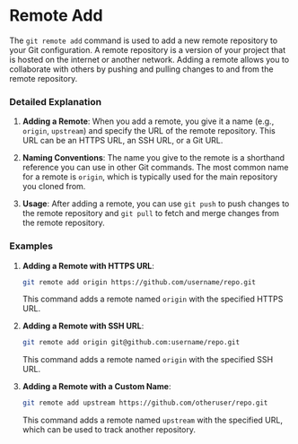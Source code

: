 # Remote Add

The `git remote add` command is used to add a new remote repository to your Git configuration. A remote repository is a version of your project that is hosted on the internet or another network. Adding a remote allows you to collaborate with others by pushing and pulling changes to and from the remote repository.

### Detailed Explanation

1. **Adding a Remote**: When you add a remote, you give it a name (e.g., `origin`, `upstream`) and specify the URL of the remote repository. This URL can be an HTTPS URL, an SSH URL, or a Git URL.

2. **Naming Conventions**: The name you give to the remote is a shorthand reference you can use in other Git commands. The most common name for a remote is `origin`, which is typically used for the main repository you cloned from.

3. **Usage**: After adding a remote, you can use `git push` to push changes to the remote repository and `git pull` to fetch and merge changes from the remote repository.

### Examples

1. **Adding a Remote with HTTPS URL**:
   ```sh
   git remote add origin https://github.com/username/repo.git
   ```
   This command adds a remote named `origin` with the specified HTTPS URL.

2. **Adding a Remote with SSH URL**:
   ```sh
   git remote add origin git@github.com:username/repo.git
   ```
   This command adds a remote named `origin` with the specified SSH URL.

3. **Adding a Remote with a Custom Name**:
   ```sh
   git remote add upstream https://github.com/otheruser/repo.git
   ```
   This command adds a remote named `upstream` with the specified URL, which can be used to track another repository.